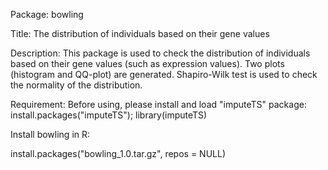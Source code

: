 Package: bowling

Title: The distribution of individuals based on their gene values

Description: This package is used to check the distribution of individuals based on their gene values 
(such as expression values). Two plots (histogram and QQ-plot) are generated. Shapiro-Wilk test is 
used to check the normality of the distribution. 

Requirement: 
Before using, please install and load "imputeTS" package: install.packages("imputeTS"); library(imputeTS)

Install bowling in R: 

install.packages("bowling_1.0.tar.gz", repos = NULL) 
